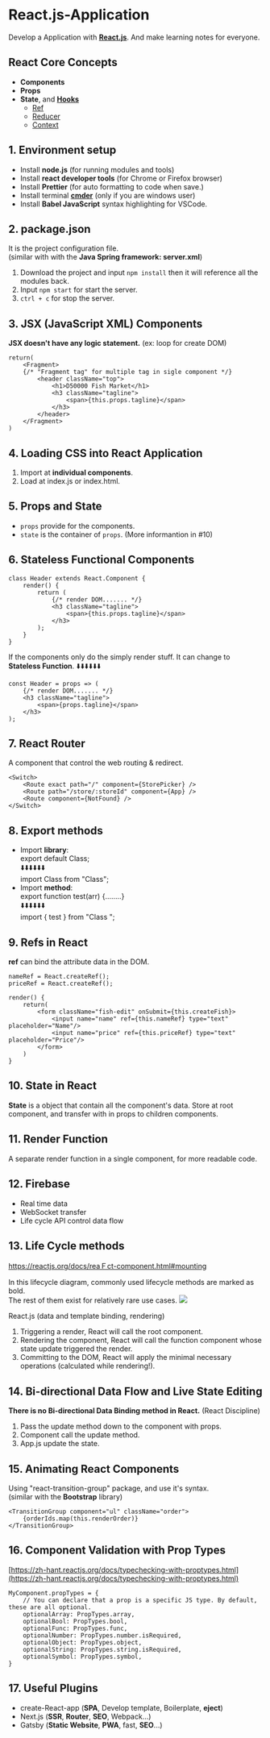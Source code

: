 
# React.js-Application
Develop a Application with [**React.js**](https://beta.reactjs.org/learn).
And make learning notes for everyone.

## React Core Concepts
- **Components**
- **Props**
- **State**,  and [**Hooks**](https://reactjs.org/docs/hooks-intro.html)
  - [Ref](https://beta.reactjs.org/learn/referencing-values-with-refs)
  - [Reducer](https://beta.reactjs.org/learn/managing-state#extracting-state-logic-into-a-reducer)
  - [Context](https://beta.reactjs.org/learn/managing-state#passing-data-deeply-with-context)

## 1. Environment setup
 - Install **node.js** (for running modules and tools)
 - Install **react developer tools** (for Chrome or Firefox browser)
 - Install **Prettier** (for auto formatting to code when save.)
 - Install terminal [**cmder**](https://cmder.net/) (only if you are windows user)
 - Install **Babel JavaScript** syntax highlighting for VSCode.


## 2. package.json
It is the project configuration file.  
(similar with with the **Java Spring framework: server.xml**)

 1. Download the project and input `npm install` then it will reference
    all the modules back.
 2. Input `npm start` for start the server.
 3. `ctrl + c` for stop the server.


## 3. JSX (JavaScript XML) Components
**JSX doesn't have any logic statement.** (ex: loop for create DOM)
```
return(
	<Fragment>
	{/* "Fragment tag" for multiple tag in sigle component */}
		<header className="top">
			<h1>D50000 Fish Market</h1>
			<h3 className="tagline">
				<span>{this.props.tagline}</span>
			</h3>
		</header>
	</Fragment>
)
```


## 4. Loading CSS into React Application
 1. Import at **individual components**.
 2. Load at index.js or index.html.


## 5. Props and State
 - `props` provide for the components.
 - `state` is the container of `props`. (More informantion in #10)


## 6. Stateless Functional Components
```
class Header extends React.Component {
    render() {
        return (
            {/* render DOM....... */}
            <h3 className="tagline">
                <span>{this.props.tagline}</span>
            </h3>
        );
	}
}
```
If the components only do the simply render stuff. It can change to **Stateless Function**.  ⬇️⬇️⬇️⬇️⬇️⬇️
```
const Header = props => (
	{/* render DOM....... */}
	<h3 className="tagline">
	    <span>{props.tagline}</span>
	</h3>
);
```


## 7. React Router
A component that control the web routing & redirect.
```
<Switch>
	<Route exact path="/" component={StorePicker} />
	<Route path="/store/:storeId" component={App} />
	<Route component={NotFound} />
</Switch>
```


## 8. Export methods
 - Import **library**:  
 export  default  Class;  
 ⬇️⬇️⬇️⬇️⬇️⬇️  
 import  Class from  "Class";  
 - Import **method**:  
 export  function  test(arr) {........}  
 ⬇️⬇️⬇️⬇️⬇️⬇️  
 import { test } from "Class ";


## 9. Refs in React
**ref** can bind the attribute data in the DOM.
```
nameRef = React.createRef();
priceRef = React.createRef();

render() {
    return(
        <form className="fish-edit" onSubmit={this.createFish}>
            <input name="name" ref={this.nameRef} type="text" placeholder="Name"/>
            <input name="price" ref={this.priceRef} type="text" placeholder="Price"/>
        </form>
    )
}
```


## 10. State in React
**State** is a object that contain all the component's data. 
Store at root component, and transfer with in props to children components.


## 11. Render Function
A separate render function in a single component, for more readable code.


## 12. Firebase
 - Real time data
 - WebSocket transfer
 - Life cycle API control data flow


## 13. Life Cycle methods
https://reactjs.org/docs/reaＦct-component.html#mounting  

In this lifecycle diagram, commonly used lifecycle methods are marked as bold.  
The rest of them exist for relatively rare use cases.
![](https://github.com/D50000/React.js-Application/blob/master/react_lifecycle.png)  
  
React.js (data and template binding, rendering)  
  1. Triggering a render, React will call the root component.
  2. Rendering the component, React will call the function component whose state update triggered the render.  
  3. Committing to the DOM, React will apply the minimal necessary operations (calculated while rendering!).  

## 14. Bi-directional Data Flow and Live State Editing
**There is no Bi-directional Data Binding method in React.** (React Discipline)
 1. Pass the update method down to the component with props.
 2. Component call the update method. 
 3. App.js update the state.


## 15. Animating React Components
Using "react-transition-group" package, and use it's syntax.  
(similar with the **Bootstrap** library)
```
<TransitionGroup component="ul" className="order">
	{orderIds.map(this.renderOrder)}
</TransitionGroup>
```


## 16. Component Validation with Prop Types
[https://zh-hant.reactjs.org/docs/typechecking-with-proptypes.html](https://zh-hant.reactjs.org/docs/typechecking-with-proptypes.html)
```
MyComponent.propTypes = {
	// You can declare that a prop is a specific JS type. By default, these are all optional.
	optionalArray: PropTypes.array,
	optionalBool: PropTypes.bool,
	optionalFunc: PropTypes.func,
	optionalNumber: PropTypes.number.isRequired,
	optionalObject: PropTypes.object,
	optionalString: PropTypes.string.isRequired,
	optionalSymbol: PropTypes.symbol,
}
```

## 17. Useful Plugins
 - create-React-app (**SPA**, Develop template, Boilerplate, **eject**)
 - Next.js (**SSR**, **Router**, **SEO**, Webpack...)
 - Gatsby (**Static Website**, **PWA**, fast, **SEO**...)
